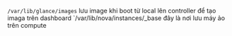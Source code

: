 
`/var/lib/glance/images` lưu image khi boot từ local lên controller để tạo imaga trên dashboard
`/var/lib/nova/instances/_base  đây là nơi lưu máy ảo trên compute
